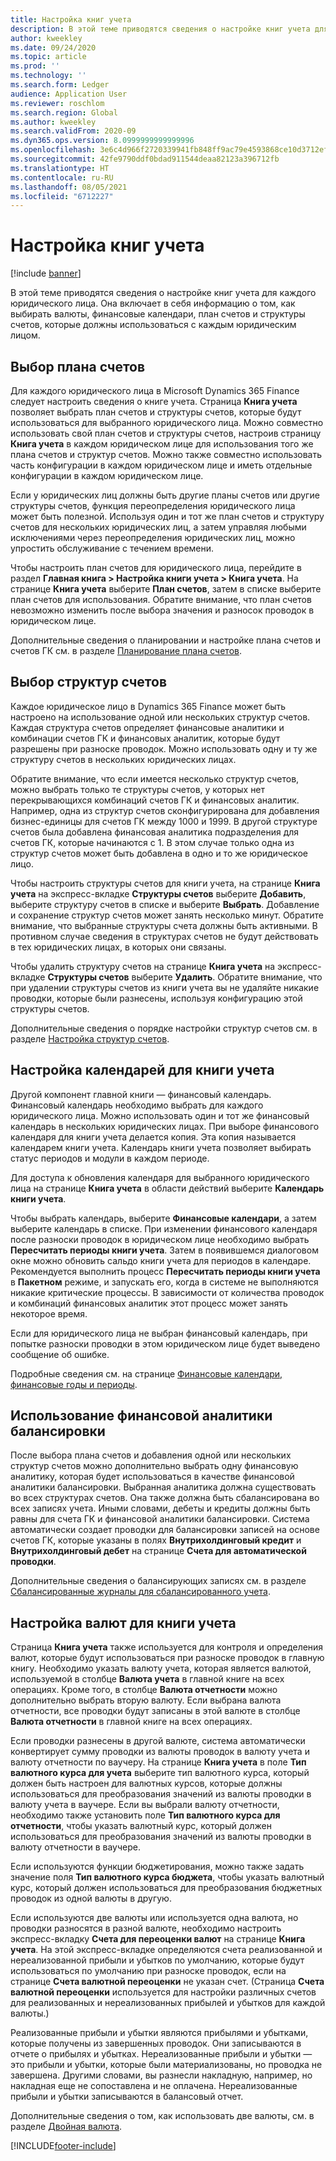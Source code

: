 ```yaml
---
title: Настройка книг учета
description: В этой теме приводятся сведения о настройке книг учета для каждого юридического лица. Она включает в себя информацию о том, как выбирать валюты, финансовые календари, план счетов и структуры счетов, которые должны использоваться с каждым юридическим лицом.
author: kweekley
ms.date: 09/24/2020
ms.topic: article
ms.prod: ''
ms.technology: ''
ms.search.form: Ledger
audience: Application User
ms.reviewer: roschlom
ms.search.region: Global
ms.author: kweekley
ms.search.validFrom: 2020-09
ms.dyn365.ops.version: 8.0999999999999996
ms.openlocfilehash: 3e6c4d966f2720339941fb848ff9ac79e4593868ce10d3712efbb1ad18a9ceea
ms.sourcegitcommit: 42fe9790ddf0bdad911544deaa82123a396712fb
ms.translationtype: HT
ms.contentlocale: ru-RU
ms.lasthandoff: 08/05/2021
ms.locfileid: "6712227"
---
```

# <a name="configure-ledgers"></a>Настройка книг учета

[!include [banner](../includes/banner.md)]

В этой теме приводятся сведения о настройке книг учета для каждого юридического лица. Она включает в себя информацию о том, как выбирать валюты, финансовые календари, план счетов и структуры счетов, которые должны использоваться с каждым юридическим лицом.

## <a name="selecting-the-chart-of-accounts"></a>Выбор плана счетов

Для каждого юридического лица в Microsoft Dynamics 365 Finance следует настроить сведения о книге учета. Страница **Книга учета** позволяет выбрать план счетов и структуры счетов, которые будут использоваться для выбранного юридического лица. Можно совместно использовать свой план счетов и структуры счетов, настроив страницу **Книга учета** в каждом юридическом лице для использования того же плана счетов и структур счетов. Можно также совместно использовать часть конфигурации в каждом юридическом лице и иметь отдельные конфигурации в каждом юридическом лице.

Если у юридических лиц должны быть другие планы счетов или другие структуры счетов, функция переопределения юридического лица может быть полезной. Используя один и тот же план счетов и структуру счетов для нескольких юридических лиц, а затем управляя любыми исключениями через переопределения юридических лиц, можно упростить обслуживание с течением времени.

Чтобы настроить план счетов для юридического лица, перейдите в раздел **Главная книга \> Настройка книги учета \> Книга учета**. На странице **Книга учета** выберите **План счетов**, затем в списке выберите план счетов для использования. Обратите внимание, что план счетов невозможно изменить после выбора значения и разносок проводок в юридическом лице.

Дополнительные сведения о планировании и настройке плана счетов и счетов ГК см. в разделе [Планирование плана счетов](plan-chart-of-accounts.md).

## <a name="selecting-account-structures"></a>Выбор структур счетов

Каждое юридическое лицо в Dynamics 365 Finance может быть настроено на использование одной или нескольких структур счетов. Каждая структура счетов определяет финансовые аналитики и комбинации счетов ГК и финансовых аналитик, которые будут разрешены при разноске проводок. Можно использовать одну и ту же структуру счетов в нескольких юридических лицах.

Обратите внимание, что если имеется несколько структур счетов, можно выбрать только те структуры счетов, у которых нет перекрывающихся комбинаций счетов ГК и финансовых аналитик. Например, одна из структур счетов сконфигурирована для добавления бизнес-единицы для счетов ГК между 1000 и 1999. В другой структуре счетов была добавлена финансовая аналитика подразделения для счетов ГК, которые начинаются с 1. В этом случае только одна из структур счетов может быть добавлена в одно и то же юридическое лицо.

Чтобы настроить структуры счетов для книги учета, на странице **Книга учета** на экспресс-вкладке **Структуры счетов** выберите **Добавить**, выберите структуру счетов в списке и выберите **Выбрать**. Добавление и сохранение структур счетов может занять несколько минут. Обратите внимание, что выбранные структуры счета должны быть активными. В противном случае сведения в структурах счетов не будут действовать в тех юридических лицах, в которых они связаны.

Чтобы удалить структуру счетов на странице **Книга учета** на экспресс-вкладке **Структуры счетов** выберите **Удалить**. Обратите внимание, что при удалении структуры счетов из книги учета вы не удаляйте никакие проводки, которые были разнесены, используя конфигурацию этой структуры счетов.

Дополнительные сведения о порядке настройки структур счетов см. в разделе [Настройка структур счетов](configure-account-structures.md).

## <a name="configuring-calendars-for-the-ledger"></a>Настройка календарей для книги учета

Другой компонент главной книги — финансовый календарь. Финансовый календарь необходимо выбрать для каждого юридического лица. Можно использовать один и тот же финансовый календарь в нескольких юридических лицах. При выборе финансового календаря для книги учета делается копия. Эта копия называется календарем книги учета. Календарь книги учета позволяет выбирать статус периодов и модули в каждом периоде.

Для доступа к обновления календаря для выбранного юридического лица на странице **Книга учета** в области действий выберите **Календарь книги учета**.

Чтобы выбрать календарь, выберите **Финансовые календари**, а затем выберите календарь в списке. При изменении финансового календаря после разноски проводок в юридическом лице необходимо выбрать **Пересчитать периоды книги учета**. Затем в появившемся диалоговом окне можно обновить сальдо книги учета для периодов в календаре. Рекомендуется выполнить процесс **Пересчитать периоды книги учета** в **Пакетном** режиме, и запускать его, когда в системе не выполняются никакие критические процессы. В зависимости от количества проводок и комбинаций финансовых аналитик этот процесс может занять некоторое время.

Если для юридического лица не выбран финансовый календарь, при попытке разноски проводки в этом юридическом лице будет выведено сообщение об ошибке.

Подробные сведения см. на странице [Финансовые календари, финансовые годы и периоды](../budgeting/fiscal-calendars-fiscal-years-periods.md).

## <a name="using-a-balancing-financial-dimension"></a>Использование финансовой аналитики балансировки

После выбора плана счетов и добавления одной или нескольких структур счетов можно дополнительно выбрать одну финансовую аналитику, которая будет использоваться в качестве финансовой аналитики балансировки. Выбранная аналитика должна существовать во всех структурах счетов. Она также должна быть сбалансирована во всех записях учета. Иными словами, дебеты и кредиты должны быть равны для счета ГК и финансовой аналитики балансировки. Система автоматически создает проводки для балансировки записей на основе счетов ГК, которые указаны в полях **Внутрихолдинговый кредит** и **Внутрихолдинговый дебет** на странице **Счета для автоматической проводки**.

Дополнительные сведения о балансирующих записях см. в разделе [Сбалансированные журналы для сбалансированного учета](example-balanced-journals-interunit-accounting.md).

## <a name="configuring-currencies-for-the-ledger"></a>Настройка валют для книги учета

Страница **Книга учета** также используется для контроля и определения валют, которые будут использоваться при разноске проводок в главную книгу. Необходимо указать валюту учета, которая является валютой, используемой в столбце **Валюта учета** в главной книге на всех операциях. Кроме того, в столбце **Валюта отчетности** можно дополнительно выбрать вторую валюту. Если выбрана валюта отчетности, все проводки будут записаны в этой валюте в столбце **Валюта отчетности** в главной книге на всех операциях.

Если проводки разнесены в другой валюте, система автоматически конвертирует сумму проводки из валюты проводок в валюту учета и валюту отчетности по ваучеру. На странице **Книга учета** в поле **Тип валютного курса для учета** выберите тип валютного курса, который должен быть настроен для валютных курсов, которые должны использоваться для преобразования значений из валюты проводки в валюту учета в ваучере. Если вы выбрали валюту отчетности, необходимо также установить поле **Тип валютного курса для отчетности**, чтобы указать валютный курс, который должен использоваться для преобразования значений из валюты проводки в валюту отчетности в ваучере.

Если используются функции бюджетирования, можно также задать значение поля **Тип валютного курса бюджета**, чтобы указать валютный курс, который должен использоваться для преобразования бюджетных проводок из одной валюты в другую.

Если используются две валюты или используется одна валюта, но проводки разносятся в разной валюте, необходимо настроить экспресс-вкладку **Счета для переоценки валют** на странице **Книга учета**. На этой экспресс-вкладке определяются счета реализованной и нереализованной прибыли и убытков по умолчанию, которые будут использоваться по умолчанию при разноске проводок, если на странице **Счета валютной переоценки** не указан счет. (Страница **Счета валютной переоценки** используется для настройки различных счетов для реализованных и нереализованных прибылей и убытков для каждой валюты.)

Реализованные прибыли и убытки являются прибылями и убытками, которые получены из завершенных проводок. Они записываются в отчете о прибылях и убытках. Нереализованные прибыли и убытки — это прибыли и убытки, которые были материализованы, но проводка не завершена. Другими словами, вы разнесли накладную, например, но накладная еще не сопоставлена и не оплачена. Нереализованные прибыли и убытки записываются в балансовый отчет.

Дополнительные сведения о том, как использовать две валюты, см. в разделе [Двойная валюта](dual-currency.md).


[!INCLUDE[footer-include](../../includes/footer-banner.md)]